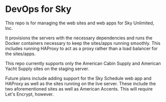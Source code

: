 # DevOps for Sky

This repo is for managing the web sites and web apps for Sky Unlimited, Inc.

It provisions the servers with the necessary dependencies and runs the Docker containers necessary to keep the sites/apps running smoothly. This includes running HAProxy to act as a proxy rather than a load balancer for the sites/apps.

This repo currently supports only the American Cabin Supply and American Yacht Supply sites on the staging server.

Future plans include adding support for the Sky Schedule web app and HAProxy as well as the sites running on the live server. These include the two aforementioned sites as well as American Accents. This will require Let's Encrypt, however.
